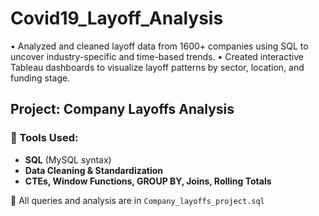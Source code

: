 # Covid19_Layoff_Analysis
•	Analyzed and cleaned layoff data from 1600+ companies using SQL to uncover industry-specific and time-based trends. 
•	Created interactive Tableau dashboards to visualize layoff patterns by sector, location, and funding stage.
## Project: Company Layoffs Analysis



### 🔧 Tools Used:
- **SQL** (MySQL syntax)
- **Data Cleaning & Standardization**
- **CTEs, Window Functions, GROUP BY, Joins, Rolling Totals**

📁 All queries and analysis are in `Company_layoffs_project.sql`

